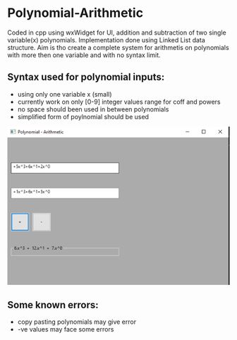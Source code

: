 # Polynomial-Arithmetic
Coded in cpp using wxWidget for UI, addition and subtraction of two single variable(x) polynomials. Implementation done using Linked List data structure. Aim is tho create a complete system for arithmetis on polynomials with more then one variable and with no syntax limit.

## Syntax used for polynomial inputs:
* using only one variable x (small)
* currently work on only [0-9] integer values range for coff and powers
* no space should been used in between polynomials 
* simplified form of poylnomial should be used 

![](WindowsProject1/images/ss_1.png)

## Some known errors:
* copy pasting polynomials may give error
* -ve values may face some errors 




